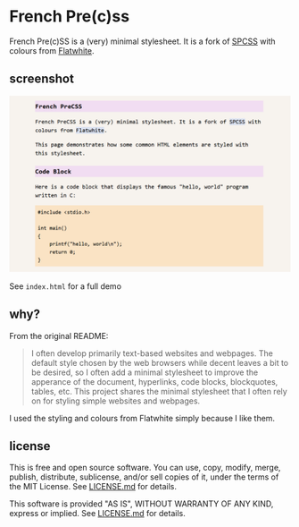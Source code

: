 # French Pre(c)ss

French Pre(c)SS is a (very) minimal stylesheet.
It is a fork of [SPCSS](https://github.com/susam/spcss)
with colours from [Flatwhite](https://github.com/biletskyy/flatwhite-syntax).

## screenshot

![screenshot](image.png)

See `index.html` for a full demo

## why?

From the original README:

>I often develop primarily text-based websites and webpages. The default
>style chosen by the web browsers while decent leaves a bit to be
>desired, so I often add a minimal stylesheet to improve the apperance of
>the document, hyperlinks, code blocks, blockquotes, tables, etc. This
>project shares the minimal stylesheet that I often rely on for styling
>simple websites and webpages.

I used the styling and colours from Flatwhite simply because I like them.

## license

This is free and open source software. You can use, copy, modify,
merge, publish, distribute, sublicense, and/or sell copies of it,
under the terms of the MIT License. See [LICENSE.md][L] for details.

This software is provided "AS IS", WITHOUT WARRANTY OF ANY KIND,
express or implied. See [LICENSE.md][L] for details.

[L]: LICENSE.md
